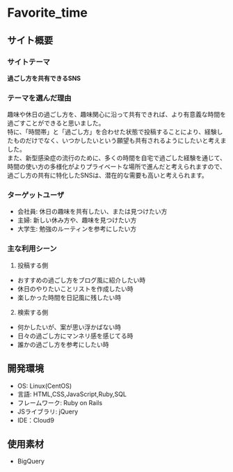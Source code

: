 # Favorite_time

## サイト概要
### サイトテーマ
**過ごし方を共有できるSNS**

### テーマを選んだ理由
  趣味や休日の過ごし方を、趣味関心に沿って共有できれば、より有意義な時間を過ごすことができると思いました。
<br>
特に、「時間帯」と「過ごし方」を合わせた状態で投稿することにより、経験したものだけでなく、いつかしたいという願望も共有されるようにしたいと考えました。
<br>
また、新型感染症の流行のために、多くの時間を自宅で過ごした経験を通じて、時間の使い方の多様化がよりプライベートな場所で進んだと考えられますので、
過ごし方の共有に特化したSNSは、潜在的な需要も高いと考えられます。

### ターゲットユーザ
- 会社員: 休日の趣味を共有したい、または見つけたい方
- 主婦: 新しい休み方や、趣味を見つけたい方
- 大学生: 勉強のルーティンを参考にしたい方

### 主な利用シーン
1. 投稿する側
  * おすすめの過ごし方をブログ風に紹介したい時
  * 休日のやりたいことリストを作成したい時
  * 楽しかった時間を日記風に残したい時
2. 検索する側
  * 何かしたいが、案が思い浮かばない時
  * 日々の過ごし方にマンネリ感を感じてる時
  * 誰かの過ごし方を参考にしたい時

## 開発環境
- OS: Linux(CentOS)
- 言語: HTML,CSS,JavaScript,Ruby,SQL
- フレームワーク: Ruby on Rails
- JSライブラリ: jQuery
- IDE：Cloud9

## 使用素材
- BigQuery
